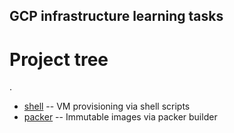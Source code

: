 ## GCP infrastructure learning tasks

# Project tree
.
 * [shell](./shell) -- VM provisioning via shell scripts
 * [packer](./packer) -- Immutable images via packer builder
